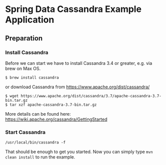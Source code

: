 # Spring Data Cassandra Example Application

## Preparation

### Install Cassandra
Before we can start we have to install Cassandra 3.4 or greater, e.g. via brew on Max OS.
```
$ brew install cassandra
```

or download Cassandra from https://www.apache.org/dist/cassandra/

```
$ wget https://www.apache.org/dist/cassandra/3.7/apache-cassandra-3.7-bin.tar.gz
$ tar xzf apache-cassandra-3.7-bin.tar.gz
```

More details can be found here: https://wiki.apache.org/cassandra/GettingStarted

### Start Cassandra
```
/usr/local/bin/cassandra -f 
```

That should be enough to get you started.
Now you can simply type `mvn clean install` to run the example.
